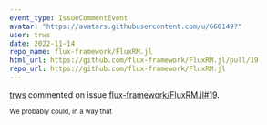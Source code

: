 ```yaml
---
event_type: IssueCommentEvent
avatar: "https://avatars.githubusercontent.com/u/660149?"
user: trws
date: 2022-11-14
repo_name: flux-framework/FluxRM.jl
html_url: https://github.com/flux-framework/FluxRM.jl/pull/19
repo_url: https://github.com/flux-framework/FluxRM.jl
---
```


<a href='https://github.com/trws' target='_blank'>trws</a> commented on issue <a href='https://github.com/flux-framework/FluxRM.jl/pull/19' target='_blank'>flux-framework/FluxRM.jl#19</a>.

<small>We probably could, in a way that